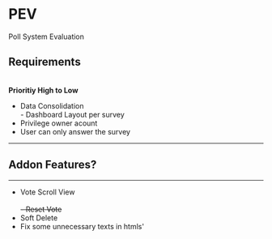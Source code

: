 # PEV
Poll System Evaluation

<h2>Requirements</h2><br />
<b>Prioritiy High to Low</b>
<ul>
<li>Data Consolidation<br>
- Dashboard Layout per survey
</li>
<li>Privilege owner acount</li>
<li>User can only answer the survey</li>

</ul>
<hr>
<h2>Addon Features?</h2>
<hr>
<ul>
<li>Vote Scroll View</li><br/>
<strike>- Reset Vote</strike>
<li>Soft Delete</li>
<li>Fix some unnecessary texts in htmls'</li>
</ul>
